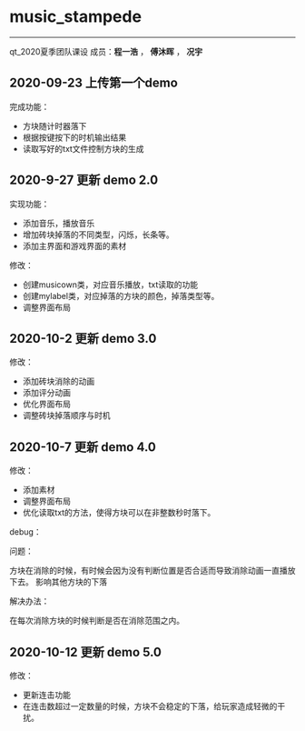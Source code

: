 # music_stampede
---
qt_2020夏季团队课设
成员：**程一浩**  ， **傅沐晖** ， **况宇**

## 2020-09-23 上传第一个demo

完成功能：

* 方块随计时器落下
* 根据按键按下的时机输出结果
* 读取写好的txt文件控制方块的生成

## 2020-9-27 更新  demo 2.0

实现功能：

* 添加音乐，播放音乐
* 增加砖块掉落的不同类型，闪烁，长条等。
* 添加主界面和游戏界面的素材

修改：

* 创建musicown类，对应音乐播放，txt读取的功能
* 创建mylabel类，对应掉落的方块的颜色，掉落类型等。
* 调整界面布局

## 2020-10-2 更新 demo 3.0

修改：

* 添加砖块消除的动画
* 添加评分动画
* 优化界面布局
* 调整砖块掉落顺序与时机

## 2020-10-7 更新 demo 4.0

修改：

* 添加素材
* 调整界面布局
* 优化读取txt的方法，使得方块可以在非整数秒时落下。

debug：

问题：

方块在消除的时候，有时候会因为没有判断位置是否合适而导致消除动画一直播放下去。 影响其他方块的下落

解决办法：

在每次消除方块的时候判断是否在消除范围之内。

## 2020-10-12  更新 demo 5.0

修改：

* 更新连击功能
* 在连击数超过一定数量的时候，方块不会稳定的下落，给玩家造成轻微的干扰。



